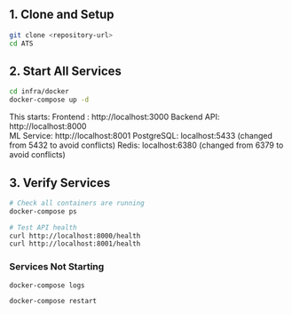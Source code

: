 ## 1. Clone and Setup

```bash
git clone <repository-url>
cd ATS
```

## 2. Start All Services

```bash
cd infra/docker
docker-compose up -d
```

This starts:
Frontend : http://localhost:3000
Backend API: http://localhost:8000  
ML Service: http://localhost:8001
PostgreSQL: localhost:5433 (changed from 5432 to avoid conflicts)
Redis: localhost:6380 (changed from 6379 to avoid conflicts)

## 3. Verify Services

```bash
# Check all containers are running
docker-compose ps

# Test API health
curl http://localhost:8000/health
curl http://localhost:8001/health
```


### Services Not Starting
```bash
docker-compose logs

docker-compose restart

```


